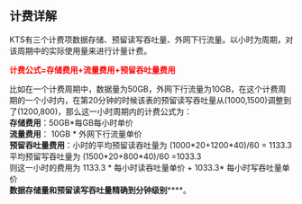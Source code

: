 ## 计费详解
KTS有三个计费项数据存储、预留读写吞吐量、外网下行流量。以小时为周期，对该周期中的实际使用量来进行计量计费。

**<font color='#f00'>计费公式=存储费用+流量费用+预留吞吐量费用</font>**

 比如在一个计费周期中，数据量为50GB，外网下行流量为10GB，在这个计费周期的一个小时内，在第20分钟的时候该表的预留读写吞吐量从(1000,1500)调整到了(1200,800)，那么这一小时周期内的计费公式为：<br> 
**存储费用**：50GB\*每GB每小时单价<br>
**流量费用**： 10GB \* 外网下行流量单价<br>
**预留吞吐量费用**：小时的平均预留读吞吐量为 (1000\*20+1200\*40)/60 = 1133.3<br>
                平均预留写吞吐量为 (1500\*20+800\*40)/60 =1033.3<br>
 则这一小时的费用为 1133.3 \* 每小时读吞吐量单价 + 1033.3\* 每小时写吞吐量单价<br>
**数据存储量和预留读写吞吐量精确到分钟级别******。

